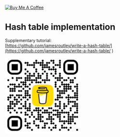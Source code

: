 <a href="https://www.buymeacoffee.com/risitas" target="_blank"><img src="https://cdn.buymeacoffee.com/buttons/default-orange.png" alt="Buy Me A Coffee" height="41" width="174"></a>

# Hash table implementation
Supplementary tutorial: \
[https://github.com/jamesroutley/write-a-hash-table/](https://github.com/jamesroutley/write-a-hash-table/ )

![QR code](bmc_qr.png)
